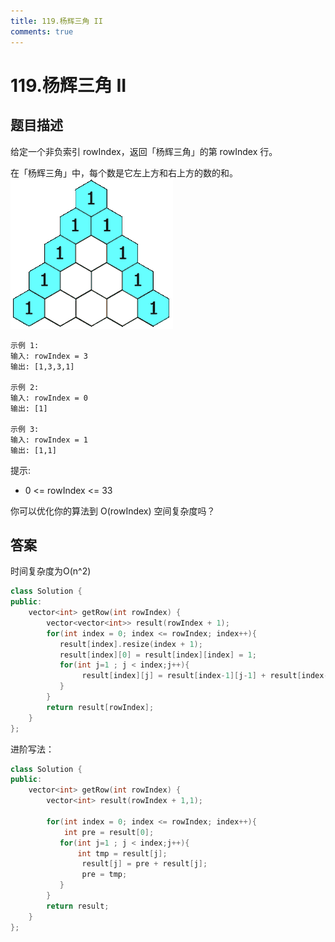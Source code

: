 ```yaml
---
title: 119.杨辉三角 II
comments: true
---
```


# 119.杨辉三角 II
## 题目描述
给定一个非负索引 rowIndex，返回「杨辉三角」的第 rowIndex 行。

在「杨辉三角」中，每个数是它左上方和右上方的数的和。
![](images/PascalTriangleAnimated2.gif)

    示例 1:
    输入: rowIndex = 3  
    输出: [1,3,3,1]

    示例 2:
    输入: rowIndex = 0
    输出: [1]
    
    示例 3:
    输入: rowIndex = 1
    输出: [1,1]
 
提示:
- 0 <= rowIndex <= 33


你可以优化你的算法到 O(rowIndex) 空间复杂度吗？


## 答案
时间复杂度为O(n^2)
```cpp
class Solution {
public:
    vector<int> getRow(int rowIndex) {
        vector<vector<int>> result(rowIndex + 1);
        for(int index = 0; index <= rowIndex; index++){
           result[index].resize(index + 1);
           result[index][0] = result[index][index] = 1;
           for(int j=1 ; j < index;j++){
                result[index][j] = result[index-1][j-1] + result[index-1][j]; 
           }
        }
        return result[rowIndex];
    }
};
```
进阶写法：
```cpp
class Solution {
public:
    vector<int> getRow(int rowIndex) {
        vector<int> result(rowIndex + 1,1);

        for(int index = 0; index <= rowIndex; index++){
            int pre = result[0];
           for(int j=1 ; j < index;j++){
               int tmp = result[j];
                result[j] = pre + result[j];
                pre = tmp; 
           }
        }
        return result;
    }
};
```